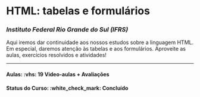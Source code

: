 <h1>HTML: tabelas e formulários</h1>

<h3><i>Instituto Federal Rio Grande do Sul (IFRS)</i></h3>

<p>
Aqui iremos dar continuidade aos nossos estudos sobre a linguagem HTML. Em especial, daremos atenção às tabelas e aos formulários. Aproveite as aulas, exercícios resolvidos e atividades!
</p>

<hr>

<h4><b>Aulas:</b> :vhs: 19 Video-aulas + Avaliações</h4>
<h4><b>Status do Curso:</b> :white_check_mark: Concluído
